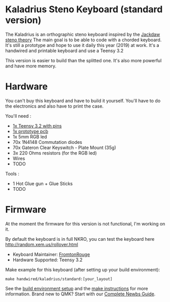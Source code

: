 # Kaladrius Steno Keyboard (standard version)

The Kaladrius is an orthographic steno keyboard inspired by the [Jackdaw steno theory](https://sites.google.com/site/ploverdoc/jackdaw)
The main goal is to be able to code with a chorded keyboard. It's still a prototype and hope to use it daily this year (2019) at work.
It's a handwired and printable keyboard and use a Teensy 3.2

This version is easier to build than the splitted one. It's also more powerful and have more memory.

# Hardware

You can't buy this keyboard and have to build it yourself. You'll have to do the electronics and also have to print the case.

You'll need : 

- [1x Teensy 3.2 with pins](https://www.pjrc.com/store/teensy32_pins.html)
- [1x prototype pcb](https://www.amazon.com/ELEGOO-Prototype-Soldering-Compatible-Arduino/dp/B072Z7Y19F)
- 1x 5mm RGB led
- 70x 1N4148 Commutation diodes
- 70x Gateron Clear Keyswitch - Plate Mount (35g)
- 3x 220 Ohms resistors (for the RGB led)
- Wires
- TODO

Tools :

- 1 Hot Glue gun + Glue Sticks
- TODO

# Firmware

At the moment the firmware for this version is not functional, I'm working on it.

By default the keyboard is in full NKRO, you can test the keyboard here http://random.xem.us/rollover.html

- Keyboard Maintainer: [FromtonRouge](https://github.com/FromtonRouge)
- Hardware Supported: Teensy 3.2

Make example for this keyboard (after setting up your build environment):

    make handwired/kaladrius/standard:[your_layout]

See the [build environment setup](https://docs.qmk.fm/#/getting_started_build_tools) and the [make instructions](https://docs.qmk.fm/#/getting_started_make_guide) for more information. Brand new to QMK? Start with our [Complete Newbs Guide](https://docs.qmk.fm/#/newbs).

